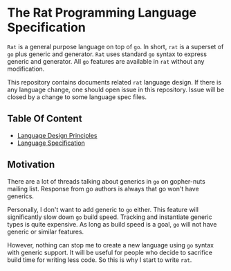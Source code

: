 # The Rat Programming Language Specification #

`Rat` is a general purpose language on top of `go`. In short, `rat` is a superset of `go` plus generic and generator. `Rat` uses standard `go` syntax to express generic and generator. All `go` features are available in `rat` without any modification.

This repository contains documents related `rat` language design. If there is any language change, one should open issue in this repository. Issue will be closed by a change to some language spec files.

## Table Of Content ##

* [Language Design Principles](https://github.com/go-rat/language-design/blob/master/principles.md)
* [Language Specification](https://github.com/go-rat/language-design/blob/master/spec.md)

## Motivation ##

There are a lot of threads talking about generics in `go` on gopher-nuts mailing list. Response from go authors is always that go won't have generics.

Personally, I don't want to add generic to `go` either. This feature will significantly slow down `go` build speed. Tracking and instantiate generic types is quite expensive. As long as build speed is a goal, `go` will not have generic or similar features.

However, nothing can stop me to create a new language using `go` syntax with generic support. It will be useful for people who decide to sacrifice build time for writing less code. So this is why I start to write `rat`.
